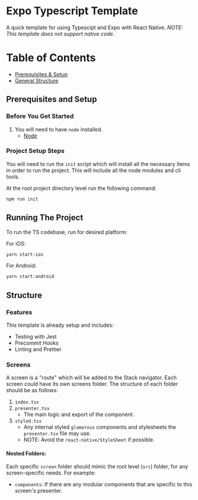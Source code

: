 # Expo Typescript Template

A quick template for using Typescipt and Expo with React Native. _NOTE: This template does not support native code._

# Table of Contents
  - [Prerequisites & Setup](#prerequisites-and-setup)
  - [General Structure](#structure)

## Prerequisites and Setup
### Before You Get Started
1. You will need to have `node` installed.
    - [Node](https://nodetsx.org/en/)

### Project Setup Steps
  You will need to run the `init` script which will install all the necessary items in order to run the project. This will include all the node modules and cli tools.

  At the root project directory level run the following command:
  ```bash
  npm run init
  ```    
## Running The Project
To run the TS codebase, run for desired platform:

For iOS:
```bash
yarn start:ios
```

For Android:
```bash
yarn start:android
```

## Structure
### Features
This template is already setup and includes: 
  * Testing with Jest
  * Precommit Hooks
  * Linting and Prettier
  
### Screens
A screen is a "route" which will be added to the Stack navigator. Each screen could have its own screens folder.
The structure of each folder should be as follows:
1. `index.tsx`
2. `presenter.tsx`
    * The main logic and export of the component.
3. `styled.tsx`
    * Any internal styled `glamorous` components and stylesheets the `presenter.tsx` file may use.
    * NOTE: Avoid the `react-native/StyleSheet` if possible.
#### Nested Folders:
Each specific `screen` folder should mimic the root level (`src`) folder, for any screen-specific needs. For example:
- `components`: If there are any modular components that are specific to this screen's presenter.